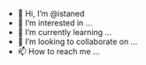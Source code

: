 - 👋 Hi, I’m @istaned
- 👀 I’m interested in ...
- 🌱 I’m currently learning ...
- 💞️ I’m looking to collaborate on ...
- 📫 How to reach me ...

<!---
istaned/istaned is a ✨ special ✨ repository because its `README.md` (this file) appears on your GitHub profile.
You can click the Preview link to take a look at your changes.
--->
